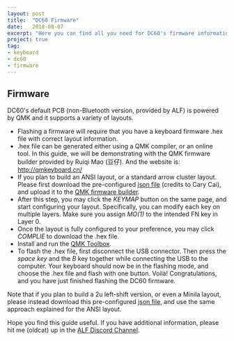 ```yaml
---
layout: post
title:  "DC60 Firmware"
date:   2018-08-07
excerpt: "Here you can find all you need for DC60's firmware information."
project: true
tag:
- keyboard
- dc60
- firmware
---
```


## Firmware
DC60's default PCB (non-Bluetooth version, provided by ALF) is powered by QMK and it supports a variety of layouts. 

* Flashing a firmware will require that you have a keyboard firmware .hex file with correct layout information. 
* .hex file can be generated either using a QMK compiler, or an online tool. In this guide, we will be demonstrating with the QMK firmware builder provided by Ruiqi Mao (豆仔). And the website is: http://qmkeyboard.cn/ 
* If you plan to build an ANSI layout, or a standard arrow cluster layout. Please first download the pre-configured [json file](/assets/firmware/dc60.json) (credits to Cary Cai), and upload it to the [QMK firmware builder](http://qmkeyboard.cn/).
* After this step, you may click the *KEYMAP* button on the same page, and start configuring your layout. Specifically, you can modify each key on multiple layers. Make sure you assign *MO(1)* to the intended FN key in Layer 0.
* Once the layout is fully configured to your preference, you may click *COMPLIE* to download the .hex file.
* Install and run the [QMK Toolbox](https://github.com/qmk/qmk_toolbox/releases).
* To flash the .hex file, first disconnect the USB connector. Then press the *space key* and the *B* key together while connecting the USB to the computer. Your keyboard should now be in the flashing mode, and choose the .hex file and flash with one button. Voilà! Congratulations, and you have just finished flashing the DC60 firmware.

Note that if you plan to build a 2u left-shift version, or even a Minila layout, please instead download this pre-configured [json file](/assets/firmware/dc60_minila.json), and use the same approach explained for the ANSI layout.

Hope you find this guide useful. If you have additional information, please hit me (oldcat) up in the [ALF Discord Channel](https://discord.gg/NHYnp8g).
